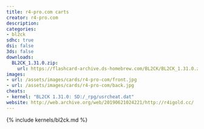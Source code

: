 ```yaml
---
title: r4-pro.com carts
creator: r4-pro.com
description:
categories:
- bl2ck
sdhc: true
dsi: false
3ds: false
downloads:
  BL2CK_1.31.0.zip:
    url: https://flashcard-archive.ds-homebrew.com/BL2CK/BL2CK_1.31.0.zip
images:
- url: /assets/images/cards/r4-pro-com/front.jpg
- url: /assets/images/cards/r4-pro-com/back.jpg
cheats:
- kernel: "BL2CK 1.31.0: SD:/_rpg/usrcheat.dat"
website: http://web.archive.org/web/20190621024221/http://r4igold.cc/
---
```

{% include kernels/bl2ck.md %}